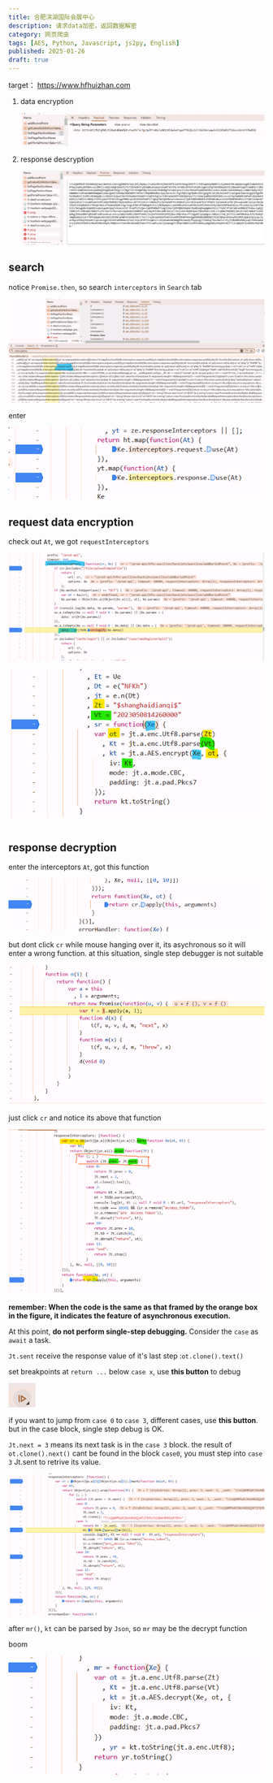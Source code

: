 ```yaml
---
title: 合肥滨湖国际会展中心
description: 请求data加密，返回数据解密
category: 网页爬虫
tags: [AES, Python, Javascript, js2py, English]
published: 2025-01-26
draft: true
---
```


target： https://www.hfhuizhan.com

1. data encryption

   ![image-20250125223344860](hfhuizhan滨湖会展.assets/image-20250125223344860.png)

2. response descryption

   ![image-20250125223448762](hfhuizhan滨湖会展.assets/image-20250125223448762.png)

## search

notice `Promise.then`, so search `interceptors` in `Search` tab

![image-20250125224543281](hfhuizhan滨湖会展.assets/image-20250125224543281.png)

enter

![image-20250126100721807](hfhuizhan滨湖会展.assets/image-20250126100721807.png)

## request data encryption

check out `At`, we got `requestInterceptors`

![image-20250126100818701](hfhuizhan滨湖会展.assets/image-20250126100818701.png)

![image-20250126101050580](hfhuizhan滨湖会展.assets/image-20250126101050580.png)

```python
```



## response decryption

enter the interceptors `At`, got this function

![image-20250126111843605](hfhuizhan滨湖会展.assets/image-20250126111843605.png)

but dont click `cr` while mouse hanging over it, its asychronous so it will enter a wrong function. at this situation, single step debugger is not suitable

![image-20250126112032415](hfhuizhan滨湖会展.assets/image-20250126112032415.png)

just click `cr` and notice its above that function

![image-20250126112658962](hfhuizhan滨湖会展.assets/image-20250126112658962.png)

**remember: When the code is the same as that framed by the orange box in the figure, it indicates the feature of asynchronous execution.** 

At this point, **do not perform single-step debugging.** Consider the `case` as `await` a task.

`Jt.sent` receive the response value of it's last step :`ot.clone().text()`

set breakpoints at `return ...` below `case x`, use **this button** to debug

![image-20250126113502466](hfhuizhan滨湖会展.assets/image-20250126113502466.png)

if you want to jump from `case 0` to `case 3`, different cases, use **this button**. but in the case block, single step debug is OK.

`Jt.next = 3` means its next task is in the `case 3` block. the result of `ot.clone().next()` cant be found in the block `case0`, you must step into `case 3` Jt.sent to retrive its value.

![image-20250126114456692](hfhuizhan滨湖会展.assets/image-20250126114456692.png)

after `mr()`, `kt` can be parsed by `Json`, so `mr` may be the decrypt function

boom

![image-20250126114907521](hfhuizhan滨湖会展.assets/image-20250126114907521.png)

